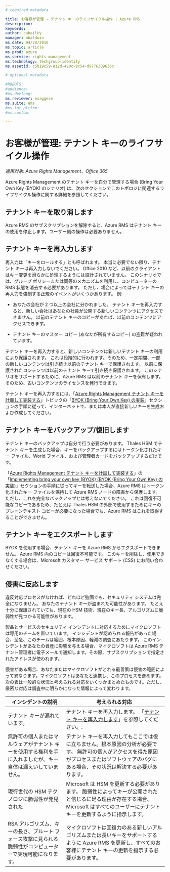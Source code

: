 ```yaml
---
# required metadata

title: お客様が管理 - テナント キーのライフサイクル操作 | Azure RMS
description:
keywords:
author: cabailey
manager: mbaldwin
ms.date: 04/28/2016
ms.topic: article
ms.prod: azure
ms.service: rights-management
ms.technology: techgroup-identity
ms.assetid: c5b19c59-812d-420c-9c54-d9776309636c

# optional metadata

#ROBOTS:
#audience:
#ms.devlang:
ms.reviewer: esaggese
ms.suite: ems
#ms.tgt_pltfrm:
#ms.custom:

---
```



# お客様が管理: テナント キーのライフサイクル操作

*適用対象: Azure Rights Management、Office 365*

Azure Rights Management のテナント キーを自分で管理する場合 (Bring Your Own Key (BYOK) のシナリオ) は、次のセクションでこのトポロジに関連するライフサイクル操作に関する詳細を参照してください。

## テナント キーを取り消します
Azure RMS のサブスクリプションを解除すると、Azure RMS はテナント キーの使用を停止します。ユーザー側の操作は必要ありません。

## テナント キーを再入力します
再入力は「キーをロールする」とも呼ばれます。 本当に必要でない限り、テナント キーは再入力しないでください。 Office 2010 など、以前のクライアントはキー変更を滑らかに処理するようには設計されていません。 このシナリオでは、グループ ポリシーまたは同等のメカニズムを利用し、コンピューターの RMS 状態を消去する必要があります。 ただし、場合によってはテナント キーの再入力を強制する正規のイベントがいくつかあります。 例:

-   あなたの会社が 2 つ以上の会社に分かれました。 テナント キーを再入力すると、新しい会社はあなたの社員が公開する新しいコンテンツにアクセスできません。 以前のテナント キーのコピーがあれば、以前のコンテンツにアクセスできます。

-   テナント キーのマスター コピー (あなたが所有するコピー) の盗難が疑われています。

テナント キーを再入力すると、新しいコンテンツは新しいテナント キーの利用により保護されます。 これは段階的に行われます。そのため、一定期間、一部の新しいコンテンツは引き続き以前のテナント キーで保護されます。 以前に保護されたコンテンツは以前のテナント キーで引き続き保護されます。 このシナリオをサポートするために、Azure RMS は以前のテナント キーを保有します。そのため、古いコンテンツのライセンスを発行できます。

テナント キーを再入力するには、「[Azure Rights Management テナント キーを計画して実装する](..\plan-design\plan-implement-tenant-key.md)」トピックの「[BYOK (Bring Your Own Key) の実装](..\plan-design\plan-implement-tenant-key.md#implementing-your-azure-rights-management-tenant-key)」セクションの手順に従って、インターネットで、または本人が直接新しいキーを生成および作成してください。

## テナント キーをバックアップ/復旧します
テナント キーのバックアップは自分で行う必要があります。 Thales HSM でテナント キーを生成した場合、キーをバックアップするにはトークン化されたキー ファイル、World ファイル、および管理者カードをバックアップするだけです。

「[Azure Rights Management テナント キーを計画して実装する](../plan-design/plan-implement-tenant-key.md)」の「[Implementing bring your own key (BYOK) (BYOK (Bring Your Own Key) の実装)](../plan-design/plan-implement-tenant-key.md#implementing-your-azure-rights-management-tenant-key)」セクションの手順に従ってキーを転送した場合、Azure RMS はトークン化されたキー ファイルを保持して Azure RMS ノードの障害から保護します。 ただし、これを完全なバックアップとは考えないでください。 これは回復不可能なコピーであるため、たとえば Thales HSM の外部で使用するためにキーのプレーンテキスト コピーが必要になった場合でも、Azure RMS はこれを取得することができません。

## テナント キーをエクスポートします
BYOK を使用する場合、テナント キーを Azure RMS からエクスポートできません。 Azure RMS 内のコピーは回復不可能です。 このキーを削除し、使用できなくする場合は、Microsoft カスタマー サービス サポート (CSS) にお問い合わせください。

## 侵害に反応します
違反対応プロセスがなければ、どれほど強固でも、セキュリティ システムは完全になりません。 あなたのテナント キーが盗まれた可能性があります。 たとえ十分に保護されていても、現在の HSM 技術、現在のキー長、アルゴリズムに脆弱性が見つかる可能性があります。

製品とサービスのセキュリティ インシデントに対応するためにマイクロソフトは専用のチームを置いています。 インシデントが認められる報告があった場合、至急、このチームは範囲、根本原因、軽減の調査にあたります。 このインシデントがあなたの資産に影響を与える場合、マイクロソフトは Azure RMS テナント管理者に電子メールで通知します。その際、サブスクリプションで指定されたアドレスが使われます。

侵害がある場合、あなたまたはマイクロソフトがとれる最善策は侵害の範囲によって異なります。マイクロソフトはあなたと連携し、このプロセスを進めます。 次の表は一般的な状況と考えられる対応をいくつかまとめたものです。ただし、厳密な対応は調査中に明らかになった情報によって変わります。

|インシデントの説明|考えられる対応|
|------------------------|-------------------|
|テナント キーが漏れています。|テナント キーを再入力します。 「[テナント キーを再入力します](#re-key-your-tenant-key)」を参照してください。.|
|無許可の個人またはマルウェアがテナント キーを使用する権利を手に入れましたが、キー自体は漏えいしていません。|テナント キーを再入力してもここでは役に立ちません。根本原因の分析が必要です。 無許可の個人がアクセスを得た原因がプロセスまたはソフトウェアのバグにある場合、その状況は解決する必要があります。|
|現行世代の HSM テクノロジに脆弱性が発見された|Microsoft は HSM を更新する必要があります。 脆弱性によってキーが公開されたと信じるに足る理由が存在する場合、Microsoft はすべてのユーザーにテナント キーを更新するように指示します。|
|RSA アルゴリズム、キーの長さ、ブルート フォース攻撃に見られる脆弱性がコンピューターで実現可能になります。|マイクロソフトは回復力のある新しいアルゴリズムまたは長いキーをサポートするように Azure RMS を更新し、すべてのお客様にテナント キーの更新を指示する必要があります。|




<!--HONumber=Apr16_HO4-->


